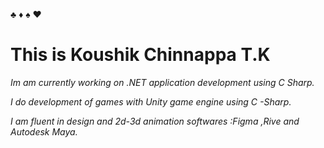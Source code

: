   ♣️ ♦️ ♠️ ❤️

# This is Koushik Chinnappa T.K
<em> Im am currently working on .NET application development using C Sharp.</em>

<em> I do development of games with Unity game engine using C -Sharp.</em>

<em> I am fluent in design and 2d-3d animation softwares :Figma ,Rive and Autodesk Maya.</em>


<!--
**koushhik/koushhik** is a ✨ _special_ ✨ repository because its `README.md` (this file) appears on your GitHub profile.

Here are some ideas to get you started:

- 🔭 I’m currently working on ...
- 🌱 I’m currently learning ...
- 👯 I’m looking to collaborate on ...
- 🤔 I’m looking for help with ...
- 💬 Ask me about ...
- 📫 How to reach me: ...
- 😄 Pronouns: ...
- ⚡ Fun fact: ...
-->
